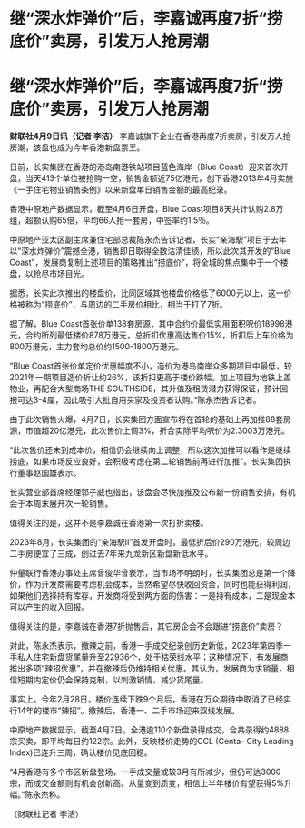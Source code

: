 # 继“深水炸弹价”后，李嘉诚再度7折“捞底价”卖房，引发万人抢房潮

# 继“深水炸弹价”后，李嘉诚再度7折“捞底价”卖房，引发万人抢房潮

**财联社4月9日讯（记者 李洁）** 李嘉诚旗下企业在香港再度7折卖房，引发万人抢房潮，该盘也成为今年香港新盘票王。

日前，长实集团在香港的港岛南港铁站项目蓝色海岸（Blue
Coast）迎来首次开盘，当天413个单位被抢购一空，销售金额近75亿港元，创下香港2013年4月实施《一手住宅物业销售条例》以来新盘单日销售金额的最高纪录。

香港中原地产数据显示，截至4月6日开盘，Blue Coast项目8天共计认购2.8万组，超额认购65倍，平均66人抢一套房，中签率约1.5％。

中原地产亚太区副主席兼住宅部总裁陈永杰告诉记者，长实“亲海駅”项目于去年以“深水炸弹价”震撼全港，销售即日取得全数沽清佳绩，所以此次其开发的“Blue
Coast”，发展商复制上述项目的策略推出“捞底价”，将全城的焦点集中于一个楼盘，以抢尽市场目光。

据悉，长实此次推出的楼盘价，比同区域其他楼盘价格低了6000元以上，这一价格被称为“捞底价”，与周边的二手房价相比，相当于打了7折。

据了解，Blue
Coast首张价单138套房源，其中合约价最低实用面积呎价18998港元，合约所列最低楼价878万港元，总折扣优惠高达售价15%，折扣后上车价格为800万港元，主力套均总价约1500-1800万港元。

“Blue
Coast首张价单定价优惠幅度不小，造价为港岛南岸众多期项目中最低，较2021年一期项目造价折让约26%，该折扣更高于楼价跌幅。加上项目为地铁上盖物业，再配合大型商场THE
SOUTHSIDE，其升值及租赁潜力获得保证，预计回报可达3-4厘，因此吸引大批自用买家及投资者认购。”陈永杰告诉记者。

由于此次销售火爆，4月7日，长实集团方面宣布将在首轮的基础上再加推88套房源，市值超20亿港元，此次售价上调3%，折合实际平均呎价为2.3003万港元。

“此次售价还未到成本价，相信仍会继续向上调整，所以这次加推可以看作是继续捞底，如果市场反应良好，会积极考虑在第二轮销售前再进行加推”。长实集团执行董事赵国雄表示。

长实营业部首席经理郭子威也指出，该盘会尽快加推及公布新一份销售安排，有机会于本周末展开次一轮销售。

值得关注的是，这并不是李嘉诚在香港第一次打折卖楼。

2023年8月，长实集团的“亲海駅II”首发开盘时，最低折后价290万港元，较周边二手房便宜了三成，创过去7年来九龙新区新盘新低水平。

仲量联行香港办事处主席曾俊华曾表示，当市场不明朗时，长实集团总是第一个降价，作为开发商需要考虑机会成本，当然希望尽快收回资金，同时也能获得利润，如果他们选择持有库存，开发商将受到两方面的伤害：一是持有成本，二是现金本可以产生的收入回报。

值得关注的是，李嘉诚在香港7折抛售后，其它房企会不会跟进“捞底价”卖房？

对此，陈永杰表示，撤辣之前，香港一手成交纪录创历史新低，2023年第四季一手私人住宅新盘货尾量升至22936个，处于枯荣线水平；这种情况下，有发展商推出多项“辣招优惠”，并在撤辣后仍维持相关优惠。其认为，发展商为求销量，相信短期内定价仍会保持克制，以刺激销情，减少货尾量。

事实上，今年2月28日，楼价连续下跌9个月后，香港在万众期待中取消了已经实行14年的楼市“辣招”。撤辣后，香港一、二手市场迎来双线发展。

中原地产数据显示，截至4月7日，全港逾110个新盘录得成交，合共录得约4888宗买卖，即平均每日约122宗。此外，反映楼价走势的CCL (Centa-
City Leading Index)已连升三周，确认楼价见底回稳。

“4月香港有多个市区新盘登场，一手成交量或较3月有所减少，但仍可达3000宗，而成交金额则有机会创新高。从量变到质变，相信上半年楼价有望获得5%升幅。”陈永杰称。

（财联社记者 李洁）

